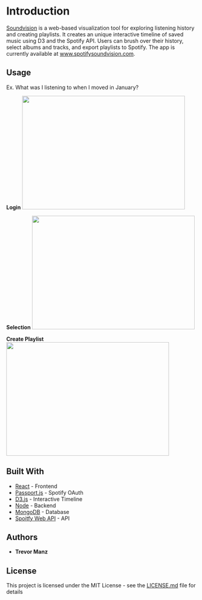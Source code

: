 # Introduction

[Soundvision](http://www.spotifysoundvision.com) is a web-based visualization tool for exploring listening history and creating playlists. It creates an unique interactive timeline of saved music using D3 and the Spotify API. Users can brush over their history, select albums and tracks, and export playlists to Spotify. The app is currently available at www.spotifysoundvision.com.

## Usage

Ex. What was I listening to when I moved in January?

**Login**
<img src="https://media.giphy.com/media/fWfFZrUgTF7hmQSxjV/giphy.gif" width="430" height="300" />

**Selection**
<img src="https://media.giphy.com/media/3JURBBW6DYNqCKtATg/giphy.gif" width="430" height="300"/>

**Create Playlist**
<img src="https://media.giphy.com/media/mWHiQX6RNae6Gqh1iY/giphy.gif" width="430" height="300"/>



## Built With

* [React](https://reactjs.org/) - Frontend
* [Passport.js](http://www.passportjs.org/) - Spotify OAuth
* [D3.js](https://github.com/d3/d3) - Interactive Timeline
* [Node](https://github.com/nodejs/node) - Backend
* [MongoDB](https://www.mongodb.com/) - Database
* [Spoitfy Web API](https://beta.developer.spotify.com/documentation/web-api/) - API

## Authors

* **Trevor Manz** 

## License

This project is licensed under the MIT License - see the [LICENSE.md](LICENSE.md) file for details
